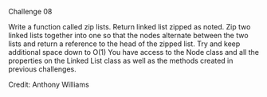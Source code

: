 Challenge 08

Write a function called zip lists. Return linked list zipped as noted.
Zip two linked lists together
into one so that the nodes alternate between the two lists and return a reference to the head of the zipped list.  Try and keep additional space down to O(1)
You have access to the Node class and all the properties on the Linked List class as well as the methods created in previous challenges.

Credit: Anthony Williams
